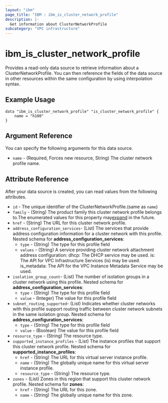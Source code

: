 ```yaml
---
layout: "ibm"
page_title: "IBM : ibm_is_cluster_network_profile"
description: |-
  Get information about ClusterNetworkProfile
subcategory: "VPC infrastructure"
---
```


# ibm_is_cluster_network_profile

Provides a read-only data source to retrieve information about a ClusterNetworkProfile. You can then reference the fields of the data source in other resources within the same configuration by using interpolation syntax.

## Example Usage

```hcl
data "ibm_is_cluster_network_profile" "is_cluster_network_profile" {
	name = "h100"
}
```

## Argument Reference

You can specify the following arguments for this data source.

- `name` - (Required, Forces new resource, String) The cluster network profile name.

## Attribute Reference

After your data source is created, you can read values from the following attributes.

- `id` - The unique identifier of the ClusterNetworkProfile.(same as `name`)
- `family` - (String) The product family this cluster network profile belongs to.The enumerated values for this property may[expand](https://cloud.ibm.com/apidocs/vpc#property-value-expansion) in the future.
- `href` - (String) The URL for this cluster network profile.
- `address_configuration_services`- (List) The services that provide address configuration information for a cluster network with this profile.
	Nested schema for **address_configuration_services**:
	- `type` - (String) The type for this profile field
	- `values` - (String) A service providing cluster network attachment address configuration:
							dhcp: The DHCP service may be used.
							is: The API for VPC Infrastructure Services (is) may be used.
							is_metadata: The API for the VPC Instance Metadata Service may be used.
- `isolation_group_count`- (List) The number of isolation groups in a cluster network using this profile.
	Nested schema for **address_configuration_services**:
	- `type` - (String) The type for this profile field
	- `value` - (Integer) The value for this profile field
- `subnet_routing_supported`- (List) Indicates whether cluster networks with this profile support routing traffic between cluster network subnets in the same isolation group.
	Nested schema for **address_configuration_services**:
	- `type` - (String) The type for this profile field
	- `value` - (Boolean) The value for this profile field
- `resource_type` - (String) The resource type.
- `supported_instance_profiles` - (List) The instance profiles that support this cluster network profile.
	Nested schema for **supported_instance_profiles**:
	- `href` - (String) The URL for this virtual server instance profile.
	- `name` - (String) The globally unique name for this virtual server instance profile.
	- `resource_type` - (String) The resource type.
- `zones` - (List) Zones in this region that support this cluster network profile.
	Nested schema for **zones**:
	- `href` - (String) The URL for this zone.
	- `name` - (String) The globally unique name for this zone.

